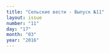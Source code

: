 ```yaml
---
title: "Сельские вести - Выпуск №11"
layout: issue
number: "11"
day: "17"
month: "03"
year: "2016"
---
```

